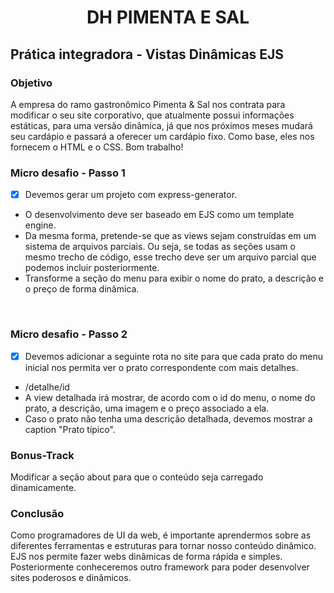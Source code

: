 <h1 align="center">DH PIMENTA E SAL </h1>


## Prática integradora - Vistas Dinâmicas EJS 
### Objetivo 
<div>
A empresa do ramo gastronômico Pimenta & Sal nos contrata para modificar o seu site corporativo, que atualmente possui informações estáticas, para uma versão dinâmica, já que nos próximos meses mudará seu cardápio e passará a oferecer um cardápio fixo. 
Como base, eles nos fornecem o HTML e o CSS. 
Bom trabalho! 
</div>

### Micro desafio - Passo 1 

- [X] Devemos gerar um projeto com express-generator. 
- O desenvolvimento deve ser baseado em EJS como um template engine. 
- Da mesma forma, pretende-se que as views sejam construídas em um sistema de arquivos parciais. Ou seja, se todas as seções usam o mesmo trecho de 
código, esse trecho deve ser um arquivo parcial que podemos incluir posteriormente. 
- Transforme a seção do menu para exibir o nome do prato, a descrição e o preço de 
forma dinâmica. 

<br>



### Micro desafio - Passo 2 


- [X] Devemos adicionar a seguinte rota no site para que cada prato do menu inicial nos permita ver o prato correspondente com mais detalhes. 
- /detalhe/id 
- A view detalhada irá mostrar, de acordo com o id do menu, o nome do prato, a descrição, uma imagem e o preço associado a ela. 
- Caso o prato não tenha uma descrição detalhada, devemos mostrar a caption "Prato 
típico". 



### Bonus-Track 

<div>
Modificar a seção about para que o conteúdo seja carregado dinamicamente. 
</div>


### Conclusão 

<div>
Como programadores de UI da web, é importante aprendermos sobre as diferentes 
ferramentas e estruturas para tornar nosso conteúdo dinâmico. EJS nos permite fazer webs 
dinâmicas de forma rápida e simples. Posteriormente conheceremos outro framework para 
poder desenvolver sites poderosos e dinâmicos.
</div>
 
